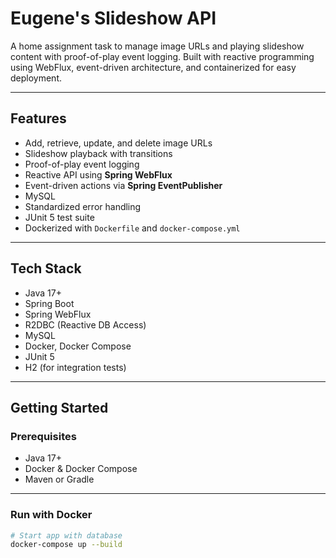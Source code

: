 # Eugene's Slideshow API

A home assignment task to manage image URLs and playing slideshow content with proof-of-play event logging. Built with reactive programming using WebFlux, event-driven architecture, and containerized for easy deployment.

---

## Features

- Add, retrieve, update, and delete image URLs
- Slideshow playback with transitions
- Proof-of-play event logging
- Reactive API using **Spring WebFlux**
- Event-driven actions via **Spring EventPublisher**
- MySQL
- Standardized error handling
- JUnit 5 test suite
- Dockerized with `Dockerfile` and `docker-compose.yml`

---

## Tech Stack

- Java 17+
- Spring Boot
- Spring WebFlux
- R2DBC (Reactive DB Access)
- MySQL
- Docker, Docker Compose
- JUnit 5
- H2 (for integration tests)

---

## Getting Started

### Prerequisites

- Java 17+
- Docker & Docker Compose
- Maven or Gradle

---

### Run with Docker

```bash
# Start app with database
docker-compose up --build

